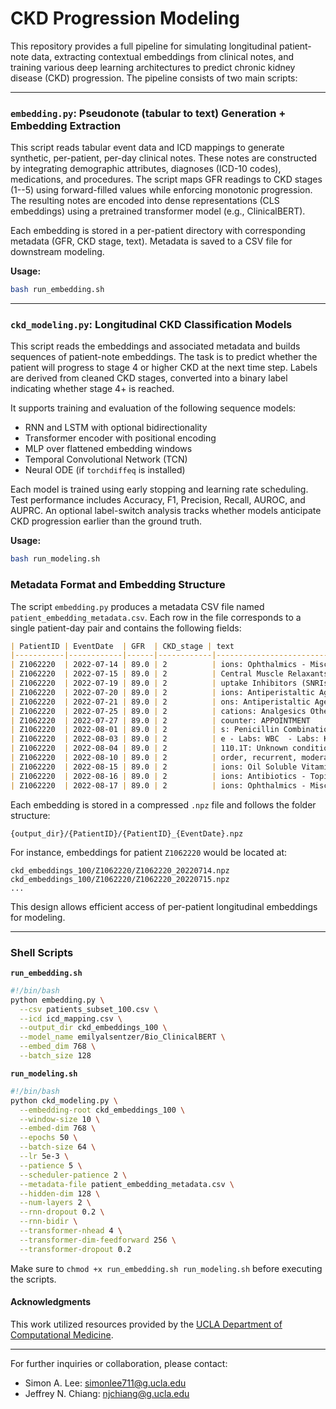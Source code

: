 # CKD Progression Modeling

This repository provides a full pipeline for simulating longitudinal patient-note data, extracting contextual embeddings from clinical notes, and training various deep learning architectures to predict chronic kidney disease (CKD) progression. The pipeline consists of two main scripts:

---

### `embedding.py`: Pseudonote (tabular to text) Generation + Embedding Extraction

This script reads tabular event data and ICD mappings to generate synthetic, per-patient, per-day clinical notes. These notes are constructed by integrating demographic attributes, diagnoses (ICD-10 codes), medications, and procedures. The script maps GFR readings to CKD stages (1--5) using forward-filled values while enforcing monotonic progression. The resulting notes are encoded into dense representations (CLS embeddings) using a pretrained transformer model (e.g., ClinicalBERT).

Each embedding is stored in a per-patient directory with corresponding metadata (GFR, CKD stage, text). Metadata is saved to a CSV file for downstream modeling.

**Usage:**
```bash
bash run_embedding.sh
```

---

### `ckd_modeling.py`: Longitudinal CKD Classification Models

This script reads the embeddings and associated metadata and builds sequences of patient-note embeddings. The task is to predict whether the patient will progress to stage 4 or higher CKD at the next time step. Labels are derived from cleaned CKD stages, converted into a binary label indicating whether stage 4+ is reached.

It supports training and evaluation of the following sequence models:
- RNN and LSTM with optional bidirectionality
- Transformer encoder with positional encoding
- MLP over flattened embedding windows
- Temporal Convolutional Network (TCN)
- Neural ODE (if `torchdiffeq` is installed)

Each model is trained using early stopping and learning rate scheduling. Test performance includes Accuracy, F1, Precision, Recall, AUROC, and AUPRC. An optional label-switch analysis tracks whether models anticipate CKD progression earlier than the ground truth.

**Usage:**
```bash
bash run_modeling.sh
```

### Metadata Format and Embedding Structure

The script `embedding.py` produces a metadata CSV file named `patient_embedding_metadata.csv`. Each row in the file corresponds to a single patient-day pair and contains the following fields:

```markdown
| PatientID | EventDate  | GFR  | CKD_stage | text                                   | embedding_file            |
|-----------|------------|------|------------|----------------------------------------|---------------------------|
| Z1062220  | 2022-07-14 | 89.0 | 2          | ions: Ophthalmics - Misc.              | Z1062220_20220714.npz     |
| Z1062220  | 2022-07-15 | 89.0 | 2          | Central Muscle Relaxants               | Z1062220_20220715.npz     |
| Z1062220  | 2022-07-19 | 89.0 | 2          | uptake Inhibitors (SNRIs)              | Z1062220_20220719.npz     |
| Z1062220  | 2022-07-20 | 89.0 | 2          | ions: Antiperistaltic Agents           | Z1062220_20220720.npz     |
| Z1062220  | 2022-07-21 | 89.0 | 2          | ons: Antiperistaltic Agents            | Z1062220_20220721.npz     |
| Z1062220  | 2022-07-25 | 89.0 | 2          | cations: Analgesics Other              | Z1062220_20220725.npz     |
| Z1062220  | 2022-07-27 | 89.0 | 2          | counter: APPOINTMENT                   | Z1062220_20220727.npz     |
| Z1062220  | 2022-08-01 | 89.0 | 2          | s: Penicillin Combinations             | Z1062220_20220801.npz     |
| Z1062220  | 2022-08-03 | 89.0 | 2          | e - Labs: WBC  - Labs: K               | Z1062220_20220803.npz     |
| Z1062220  | 2022-08-04 | 89.0 | 2          | 110.1T: Unknown condition              | Z1062220_20220804.npz     |
| Z1062220  | 2022-08-10 | 89.0 | 2          | order, recurrent, moderate             | Z1062220_20220810.npz     |
| Z1062220  | 2022-08-15 | 89.0 | 2          | ions: Oil Soluble Vitamins             | Z1062220_20220815.npz     |
| Z1062220  | 2022-08-16 | 89.0 | 2          | ions: Antibiotics - Topical            | Z1062220_20220816.npz     |
| Z1062220  | 2022-08-17 | 89.0 | 2          | ions: Ophthalmics - Misc.              | Z1062220_20220817.npz     |
```

Each embedding is stored in a compressed `.npz` file and follows the folder structure:
```
{output_dir}/{PatientID}/{PatientID}_{EventDate}.npz
```
For instance, embeddings for patient `Z1062220` would be located at:
```
ckd_embeddings_100/Z1062220/Z1062220_20220714.npz
ckd_embeddings_100/Z1062220/Z1062220_20220715.npz
...
```

This design allows efficient access of per-patient longitudinal embeddings for modeling.

---

### Shell Scripts

**`run_embedding.sh`**
```bash
#!/bin/bash
python embedding.py \
  --csv patients_subset_100.csv \
  --icd icd_mapping.csv \
  --output_dir ckd_embeddings_100 \
  --model_name emilyalsentzer/Bio_ClinicalBERT \
  --embed_dim 768 \
  --batch_size 128
```

**`run_modeling.sh`**
```bash
#!/bin/bash
python ckd_modeling.py \
  --embedding-root ckd_embeddings_100 \
  --window-size 10 \
  --embed-dim 768 \
  --epochs 50 \
  --batch-size 64 \
  --lr 5e-3 \
  --patience 5 \
  --scheduler-patience 2 \
  --metadata-file patient_embedding_metadata.csv \
  --hidden-dim 128 \
  --num-layers 2 \
  --rnn-dropout 0.2 \
  --rnn-bidir \
  --transformer-nhead 4 \
  --transformer-dim-feedforward 256 \
  --transformer-dropout 0.2
```

Make sure to `chmod +x run_embedding.sh run_modeling.sh` before executing the scripts.

#### Acknowledgments

This work utilized resources provided by the [UCLA Department of Computational Medicine](https://compmed.ucla.edu/).

---

For further inquiries or collaboration, please contact:
- Simon A. Lee: [simonlee711@g.ucla.edu](mailto:simonlee711@g.ucla.edu)
- Jeffrey N. Chiang: [njchiang@g.ucla.edu](mailto:njchiang@g.ucla.edu)

